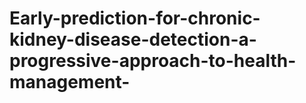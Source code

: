 # Early-prediction-for-chronic-kidney-disease-detection-a-progressive-approach-to-health-management-